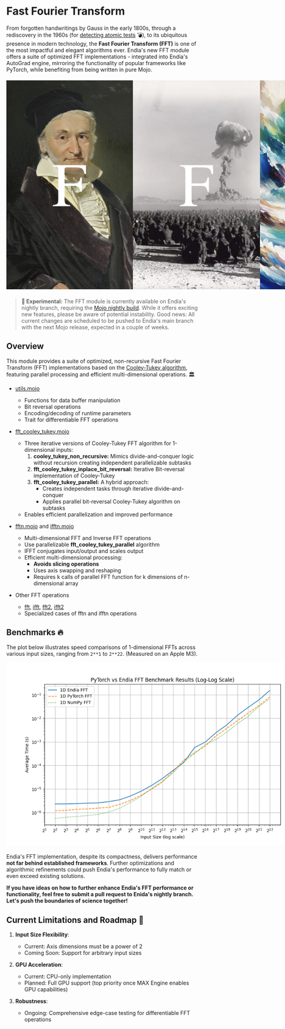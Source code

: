 # Fast Fourier Transform 

From forgotten handwritings by Gauss in the early 1800s, through a rediscovery in the 1960s (for [detecting atomic tests](https://www.youtube.com/watch?v=nmgFG7PUHfo&t=1s) 💣), to its ubiquitous presence in modern technology, the **Fast Fourier Transform (FFT)** is one of the most impactful and elegant algorithms ever. Endia's new FFT module offers a suite of optimized FFT implementations - integrated into Endia's AutoGrad engine, mirroring the functionality of popular frameworks like PyTorch, while benefiting from being written in pure Mojo.

#### 

<div align="center">
  <img src="../../../assets/fft_title_image.jpeg" alt="FFT Title Image" style="max-width: 1000px;"/> <!-- style="max-width: 800px;" -->
</div>

#### 

> **🧪 Experimental:** The FFT module is currently available on Endia's nightly branch, requiring the [Mojo nightly build](https://docs.modular.com/max/install). While it offers exciting new features, please be aware of potential instability. Good news: All current changes are scheduled to be pushed to Endia's main branch with the next Mojo release, expected in a couple of weeks.

## Overview

This module provides a suite of optimized, non-recursive Fast Fourier Transform (FFT) implementations based on the [Cooley-Tukey algorithm](https://en.wikipedia.org/wiki/Cooley%E2%80%93Tukey_FFT_algorithm), featuring parallel processing and efficient multi-dimensional operations. 🏛️

- [utils.mojo](https://github.com/endia-org/Endia/blob/nightly/endia/functional/fft_ops/utils.mojo)
  - Functions for data buffer manipulation
  - Bit reversal operations
  - Encoding/decoding of runtime parameters
  - Trait for differentiable FFT operations

- [fft_cooley_tukey.mojo](https://github.com/endia-org/Endia/blob/nightly/endia/functional/fft_ops/fft_cooley_tukey.mojo)
  - Three iterative versions of Cooley-Tukey FFT algorithm for 1-dimensional inputs:
    1. **cooley_tukey_non_recursive:** Mimics divide-and-conquer logic without recursion creating independent parallelizable subtasks
    2. **fft_cooley_tukey_inplace_bit_reversal:** Iterative Bit-reversal implementation of Cooley-Tukey
    3. **fft_cooley_tukey_parallel:** A hybrid approach:
       - Creates independent tasks through iterative divide-and-conquer
       - Applies parallel bit-reversal Cooley-Tukey algorithm on subtasks
  - Enables efficient parallelization and improved performance

- [fftn.mojo](https://github.com/endia-org/Endia/blob/nightly/endia/functional/fft_ops/fftn_op.mojo) and [ifftn.mojo](https://github.com/endia-org/Endia/blob/nightly/endia/functional/fft_ops/ifftn_op.mojo)
  - Multi-dimensional FFT and Inverse FFT operations
  - Use parallelizable **fft_cooley_tukey_parallel** algorithm
  - IFFT conjugates input/output and scales output
  - Efficient multi-dimensional processing:
    - **Avoids slicing operations**
    - Uses axis swapping and reshaping
    - Requires k calls of parallel FFT function for k dimensions of n-dimensional array

- Other FFT operations
  - [fft](https://github.com/endia-org/Endia/blob/nightly/endia/functional/fft_ops/fft_op.mojo), [ifft](https://github.com/endia-org/Endia/blob/nightly/endia/functional/fft_ops/ifft_op.mojo), [fft2](https://github.com/endia-org/Endia/blob/nightly/endia/functional/fft_ops/fft2_op.mojo), [ifft2](https://github.com/endia-org/Endia/blob/nightly/endia/functional/fft_ops/ifft2_op.mojo)
  - Specialized cases of fftn and ifftn operations


## Benchmarks 🔥

The plot below illustrates speed comparisons of 1-dimensional FFTs across various input sizes, ranging from `2**1` to `2**22`. (Measured on an Apple M3).

<div align="center">
  <img src="../../../assets/Endia_vs_PyTorch_FFT_Benchmark.png" alt="Endia_vs_PyTorch_FFT_Benchmark Image" style="max-width: 800px;"/> 
</div>

#### 

Endia's FFT implementation, despite its compactness, delivers performance **not far behind established frameworks**. Further optimizations and algorithmic refinements could push Endia's performance to fully match or even exceed existing solutions.

**If you have ideas on how to further enhance Endia's FFT performance or functionality, feel free to submit a pull request to Enida's nightly branch. Let's push the boundaries of science together!**

## Current Limitations and Roadmap 🚧

1. **Input Size Flexibility**: 
   - Current: Axis dimensions must be a power of 2
   - Coming Soon: Support for arbitrary input sizes

2. **GPU Acceleration**: 
   - Current: CPU-only implementation
   - Planned: Full GPU support (top priority once MAX Engine enables GPU capabilities)

3. **Robustness**:
   - Ongoing: Comprehensive edge-case testing for differentiable FFT operations